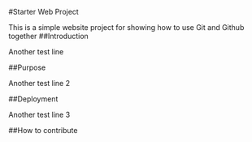 #Starter Web Project

This is a simple website project for showing how to use Git and Github together
##Introduction

Another test line

##Purpose

Another test line 2

##Deployment

Another test line 3

##How to contribute